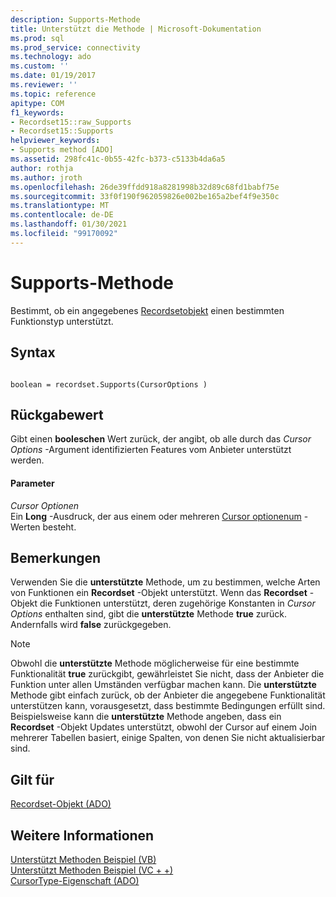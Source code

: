 ```yaml
---
description: Supports-Methode
title: Unterstützt die Methode | Microsoft-Dokumentation
ms.prod: sql
ms.prod_service: connectivity
ms.technology: ado
ms.custom: ''
ms.date: 01/19/2017
ms.reviewer: ''
ms.topic: reference
apitype: COM
f1_keywords:
- Recordset15::raw_Supports
- Recordset15::Supports
helpviewer_keywords:
- Supports method [ADO]
ms.assetid: 298fc41c-0b55-42fc-b373-c5133b4da6a5
author: rothja
ms.author: jroth
ms.openlocfilehash: 26de39ffdd918a8281998b32d89c68fd1babf75e
ms.sourcegitcommit: 33f0f190f962059826e002be165a2bef4f9e350c
ms.translationtype: MT
ms.contentlocale: de-DE
ms.lasthandoff: 01/30/2021
ms.locfileid: "99170092"
---
```

# <a name="supports-method"></a>Supports-Methode
Bestimmt, ob ein angegebenes [Recordsetobjekt](./recordset-object-ado.md) einen bestimmten Funktionstyp unterstützt.  
  
## <a name="syntax"></a>Syntax  
  
```  
  
boolean = recordset.Supports(CursorOptions )  
```  
  
## <a name="return-value"></a>Rückgabewert  
 Gibt einen **booleschen** Wert zurück, der angibt, ob alle durch das *Cursor Options* -Argument identifizierten Features vom Anbieter unterstützt werden.  
  
#### <a name="parameters"></a>Parameter  
 *Cursor Optionen*  
 Ein **Long** -Ausdruck, der aus einem oder mehreren [Cursor optionenum](./cursoroptionenum.md) -Werten besteht.  
  
## <a name="remarks"></a>Bemerkungen  
 Verwenden Sie die **unterstützte** Methode, um zu bestimmen, welche Arten von Funktionen ein **Recordset** -Objekt unterstützt. Wenn das **Recordset** -Objekt die Funktionen unterstützt, deren zugehörige Konstanten in *Cursor Options* enthalten sind, gibt die **unterstützte** Methode **true** zurück. Andernfalls wird **false** zurückgegeben.  
  
> [!NOTE]
>  Obwohl die **unterstützte** Methode möglicherweise für eine bestimmte Funktionalität **true** zurückgibt, gewährleistet Sie nicht, dass der Anbieter die Funktion unter allen Umständen verfügbar machen kann. Die **unterstützte** Methode gibt einfach zurück, ob der Anbieter die angegebene Funktionalität unterstützen kann, vorausgesetzt, dass bestimmte Bedingungen erfüllt sind. Beispielsweise kann die **unterstützte** Methode angeben, dass ein **Recordset** -Objekt Updates unterstützt, obwohl der Cursor auf einem Join mehrerer Tabellen basiert, einige Spalten, von denen Sie nicht aktualisierbar sind.  
  
## <a name="applies-to"></a>Gilt für  
 [Recordset-Objekt (ADO)](./recordset-object-ado.md)  
  
## <a name="see-also"></a>Weitere Informationen  
 [Unterstützt Methoden Beispiel (VB)](./supports-method-example-vb.md)   
 [Unterstützt Methoden Beispiel (VC + +)](./supports-method-example-vc.md)   
 [CursorType-Eigenschaft (ADO)](./cursortype-property-ado.md)